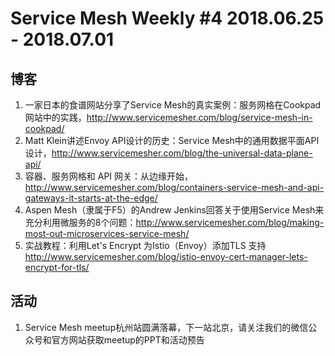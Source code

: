 # Service Mesh Weekly #4 2018.06.25 - 2018.07.01

## 博客

1. 一家日本的食谱网站分享了Service Mesh的真实案例：服务网格在Cookpad网站中的实践，http://www.servicemesher.com/blog/service-mesh-in-cookpad/
2. Matt Klein讲述Envoy API设计的历史：Service Mesh中的通用数据平面API设计，http://www.servicemesher.com/blog/the-universal-data-plane-api/
3. 容器、服务网格和 API 网关：从边缘开始，http://www.servicemesher.com/blog/containers-service-mesh-and-api-gateways-it-starts-at-the-edge/
4. Aspen Mesh（隶属于F5）的Andrew Jenkins回答关于使用Service Mesh来充分利用微服务的8个问题：http://www.servicemesher.com/blog/making-most-out-microservices-service-mesh/
5. 实战教程：利用Let's Encrypt 为Istio（Envoy）添加TLS 支持 http://www.servicemesher.com/blog/istio-envoy-cert-manager-lets-encrypt-for-tls/

## 活动

1. Service Mesh meetup杭州站圆满落幕，下一站北京，请关注我们的微信公众号和官方网站获取meetup的PPT和活动预告
